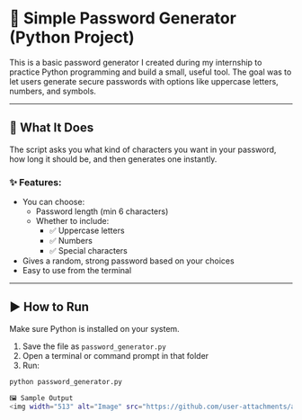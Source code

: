# 🔐 Simple Password Generator (Python Project)

This is a basic password generator I created during my internship to practice Python programming and build a small, useful tool. The goal was to let users generate secure passwords with options like uppercase letters, numbers, and symbols.

---

## 📌 What It Does

The script asks you what kind of characters you want in your password, how long it should be, and then generates one instantly.

### ✨ Features:
- You can choose:
  - Password length (min 6 characters)
  - Whether to include:
    - ✅ Uppercase letters
    - ✅ Numbers
    - ✅ Special characters
- Gives a random, strong password based on your choices
- Easy to use from the terminal

---

## ▶️ How to Run

Make sure Python is installed on your system.

1. Save the file as `password_generator.py`
2. Open a terminal or command prompt in that folder
3. Run:

```bash
python password_generator.py

🖼️ Sample Output
<img width="513" alt="Image" src="https://github.com/user-attachments/assets/6c8d686b-cc07-4225-96aa-8a12e45014ff" />


